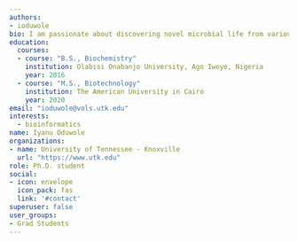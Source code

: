 ```yaml
---
authors:
- ioduwole
bio: I am passionate about discovering novel microbial life from various environments having distinct geochemistry and unique physio chemical properties.
education:
  courses:
  - course: "B.S., Biochemistry"
    institution: Olabisi Onabanjo University, Ago Iwoye, Nigeria
    year: 2016
  - course: "M.S., Biotechnology"
    institution: The American University in Cairo
    year: 2020
email: "ioduwole@vols.utk.edu"
interests:
  - bioinformatics
name: Iyanu Oduwole
organizations:
- name: University of Tennessee - Knoxville
  url: "https://www.utk.edu"
role: Ph.D. student
social:
- icon: envelope
  icon_pack: fas
  link: '#contact'
superuser: false
user_groups:
- Grad Students
---
```


